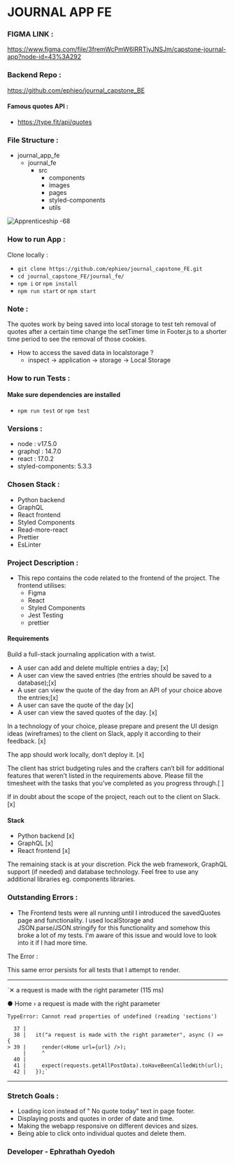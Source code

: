 # JOURNAL APP FE

### FIGMA LINK :

https://www.figma.com/file/3fremWcPmW6lRRTjyJNSJm/capstone-journal-app?node-id=43%3A292

### Backend Repo :

https://github.com/ephieo/journal_capstone_BE

#### Famous quotes API :

- https://type.fit/api/quotes

### File Structure :

- journal_app_fe
  - journal_fe
    - src
      - components
      - images
      - pages
      - styled-components
      - utils

![Apprenticeship -68](https://user-images.githubusercontent.com/60614102/161536309-cdb674f2-0b9f-471a-ad85-5f65057eaa44.jpg)


### How to run App :

Clone locally :

- `git clone https://github.com/ephieo/journal_capstone_FE.git`
- `cd journal_capstone_FE/journal_fe/`
- `npm i` or `npm install`
- `npm run start` or `npm start`

### Note :

The quotes work by being saved into local storage to test teh removal of quotes after a certain time change the setTimer time in Footer.js to a shorter time period to see the removal of those cookies.

- How to access the saved data in localstorage ?
  - inspect -> application -> storage -> Local Storage

### How to run Tests :

#### Make sure dependencies are installed

- `npm run test` or `npm test`

### Versions :

- node : v17.5.0
- graphql : 14.7.0
- react : 17.0.2
- styled-components: 5.3.3

### Chosen Stack :

- Python backend
- GraphQL
- React frontend
- Styled Components
- Read-more-react
- Prettier
- EsLinter

### Project Description :

- This repo contains the code related to the frontend of the project.
  The frontend utilises:
  - Figma
  - React
  - Styled Components
  - Jest Testing
  - prettier

#### Requirements

Build a full-stack journaling application with a twist.

- A user can add and delete multiple entries a day; [x]
- A user can view the saved entries (the entries should be saved to a database);[x]
- A user can view the quote of the day from an API of your choice above the entries;[x]
- A user can save the quote of the day [x]
- A user can view the saved quotes of the day. [x]

In a technology of your choice, please prepare and present the UI design ideas (wireframes) to
the client on Slack, apply it according to their feedback. [x]

The app should work locally, don’t deploy it. [x]

The client has strict budgeting rules and the crafters can’t bill for additional features that weren’t
listed in the requirements above. Please fill the timesheet with the tasks that you’ve completed
as you progress through.[ ]

If in doubt about the scope of the project, reach out to the client on Slack. [x]

#### Stack

- Python backend [x]
- GraphQL [x]
- React frontend [x]

The remaining stack is at your discretion. Pick the web framework, GraphQL support (if needed)
and database technology. Feel free to use any additional libraries eg. components libraries.

### Outstanding Errors :

- The Frontend tests were all running until I introduced the savedQuotes page and functionality. I used localStorage and JSON.parse/JSON.stringify for this functionality and somehow this broke a lot of my tests. I'm aware of this issue and would love to look into it if I had more time.

The Error :

This same error persists for all tests that I attempt to render.

---

`✕ a request is made with the right parameter (115 ms)

● Home › a request is made with the right parameter

    TypeError: Cannot read properties of undefined (reading 'sections')

      37 |
      38 |   it("a request is made with the right parameter", async () => {
    > 39 |     render(<Home url={url} />);
         |     ^
      40 |
      41 |     expect(requests.getAllPostData).toHaveBeenCalledWith(url);
      42 |   });`

---

### Stretch Goals :

- Loading icon instead of " No quote today" text in page footer.
- Displaying posts and quotes in order of date and time.
- Making the webapp responsive on different devices and sizes.
- Being able to click onto individual quotes and delete them.

### Developer - Ephrathah Oyedoh
